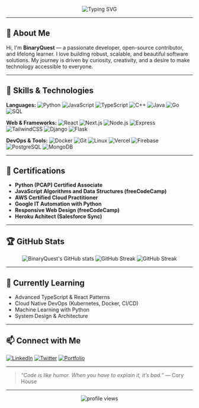 <!-- Banner -->
<p align="center">
  <img src="https://readme-typing-svg.demolab.com?font=Fira+Code&size=28&pause=1000&color=00FFB0&center=true&vCenter=true&width=600&lines=Hi+%F0%9F%91%8B%2C+I'm+BinaryQuest!;Full-Stack+Developer;Open+Source+Enthusiast;Always+Learning+New+Tech" alt="Typing SVG" />
</p>

---

## 👋 About Me

Hi, I'm **BinaryQuest** — a passionate developer, open-source contributor, and lifelong learner. I love building robust, scalable, and beautiful software solutions. My journey is driven by curiosity, creativity, and a desire to make technology accessible to everyone.

---

## 🚀 Skills & Technologies

**Languages:**
![Python](https://img.shields.io/badge/-Python-3776AB?style=flat-square&logo=python&logoColor=white)
![JavaScript](https://img.shields.io/badge/-JavaScript-F7DF1E?style=flat-square&logo=javascript&logoColor=black)
![TypeScript](https://img.shields.io/badge/-TypeScript-3178C6?style=flat-square&logo=typescript&logoColor=white)
![C++](https://img.shields.io/badge/-C++-00599C?style=flat-square&logo=c%2B%2B&logoColor=white)
![Java](https://img.shields.io/badge/-Java-007396?style=flat-square&logo=java&logoColor=white)
![Go](https://img.shields.io/badge/-Go-00ADD8?style=flat-square&logo=go&logoColor=white)
![SQL](https://img.shields.io/badge/-SQL-4479A1?style=flat-square&logo=mysql&logoColor=white)

**Web & Frameworks:**
![React](https://img.shields.io/badge/-React-20232A?style=flat-square&logo=react)
![Next.js](https://img.shields.io/badge/-Next.js-000?style=flat-square&logo=next.js)
![Node.js](https://img.shields.io/badge/-Node.js-339933?style=flat-square&logo=node.js&logoColor=white)
![Express](https://img.shields.io/badge/-Express-000?style=flat-square&logo=express&logoColor=white)
![TailwindCSS](https://img.shields.io/badge/-TailwindCSS-38B2AC?style=flat-square&logo=tailwind-css&logoColor=white)
![Django](https://img.shields.io/badge/-Django-092E20?style=flat-square&logo=django&logoColor=white)
![Flask](https://img.shields.io/badge/-Flask-000?style=flat-square&logo=flask&logoColor=white)

**DevOps & Tools:**
![Docker](https://img.shields.io/badge/-Docker-2496ED?style=flat-square&logo=docker&logoColor=white)
![Git](https://img.shields.io/badge/-Git-F05032?style=flat-square&logo=git&logoColor=white)
![Linux](https://img.shields.io/badge/-Linux-FCC624?style=flat-square&logo=linux&logoColor=black)
![Vercel](https://img.shields.io/badge/-Vercel-000?style=flat-square&logo=vercel&logoColor=white)
![Firebase](https://img.shields.io/badge/-Firebase-FFCA28?style=flat-square&logo=firebase&logoColor=black)
![PostgreSQL](https://img.shields.io/badge/-PostgreSQL-336791?style=flat-square&logo=postgresql&logoColor=white)
![MongoDB](https://img.shields.io/badge/-MongoDB-47A248?style=flat-square&logo=mongodb&logoColor=white)

---

## 📜 Certifications

- **Python (PCAP) Certified Associate**
- **JavaScript Algorithms and Data Structures (freeCodeCamp)**
- **AWS Certified Cloud Practitioner**
- **Google IT Automation with Python**
- **Responsive Web Design (freeCodeCamp)**
- **Heroku Achitect (Salesforce Sync)**

---

## 🏆 GitHub Stats

<p align="center">
  <img src="https://github-readme-stats.vercel.app/api?username=Binary-Quest&show_icons=true&theme=radical" alt="BinaryQuest's GitHub stats" />
  <img src="https://github-readme-streak-stats.herokuapp.com/?user=Binary-Quest&theme=radical" alt="GitHub Streak" />
  <img src="https://streak-stats.demolab.com?user=binary-quest" alt="GitHub Streak" /></a>
</p>

---

## 🌱 Currently Learning

- Advanced TypeScript & React Patterns
- Cloud Native DevOps (Kubernetes, Docker, CI/CD)
- Machine Learning with Python
- System Design & Architecture

---

## 📫 Connect with Me

[![LinkedIn](https://img.shields.io/badge/-LinkedIn-0077B5?style=flat-square&logo=linkedin&logoColor=white)](https://www.linkedin.com/)
[![Twitter](https://img.shields.io/badge/-Twitter-1DA1F2?style=flat-square&logo=twitter&logoColor=white)](https://twitter.com/)
[![Portfolio](https://img.shields.io/badge/-Portfolio-000?style=flat-square&logo=github&logoColor=white)](https://github.com/Binary-Quest)

---

> *“Code is like humor. When you have to explain it, it’s bad.”* — Cory House

---

<p align="center">
  <img src="https://komarev.com/ghpvc/?username=Binary-Quest&label=Profile+Views&color=0e75b6&style=flat" alt="profile views" />
</p>
